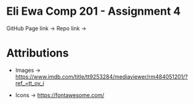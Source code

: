 # Eli Ewa Comp 201 - Assignment 4

GitHub Page link -> 
Repo link -> 

# Attributions

- Images -> https://www.imdb.com/title/tt9253284/mediaviewer/rm484051201/?ref_=tt_ov_i

- Icons -> https://fontawesome.com/